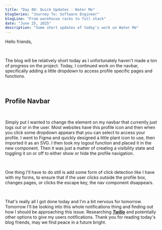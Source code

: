 ```yaml
---
title: "Day 80: Quick Updates - Water Me"
blogSeries: "Journey To: Software Engineer"
blogLine: "From warehouse racks to full stack"
date: "June 25, 2025"
description: "Some short updates of today's work on Water Me"
---
```


Hello friends,

<br>

The blog will be relatively short today as I unfortunately haven't made a ton of progress on the project. Today, I continued work on the navbar, specifically adding a little dropdown to access profile specific pages and functions.

<br>

## Profile Navbar

<br>

Simply put I wanted to change the element on my navbar that currently just logs out or in the user. Most websites have this profile icon and then when you click some dropdown appears that you can select to access your profile. I went to Figma and quickly designed a little plant icon to use, then imported it as an SVG. I then took my logout function and placed it in the new component. Then it was just a matter of creating a visibility state and toggling it on or off to either show or hide the profile navigation.

<br>

One thing I'll have to do still is add some form of click detection like I have with my forms, to ensure that if the user clicks outside the profile box, changes pages, or clicks the escape key, the nav component disappears.

<br>

That's really all I got done today and I'm a bit nervous for tomorrow. Tomorrow I'll be looking into this whole notifications thing and finding out how I should be approaching this issue. Researching **_[Twilio](https://www.twilio.com/en-us?utm_source=google&utm_medium=cpc&utm_term=twilio&utm_campaign=G_S_EMEA_Brand_T1&cq_plac=&cq_net=g&cq_pos=&cq_med=&cq_plt=gp&gad_source=1&gad_campaignid=11855872468&gclid=Cj0KCQjwgvnCBhCqARIsADBLZoIlmmRE1c0m0hK0DfwyYo3U3-2eIzqNWZ-xyZFN3YEztvev0iV6VQQaApiPEALw_wcB)_** and potentially other options to give my users notifications. Thank you for reading today's blog friends, may we find peace in a future bright.
